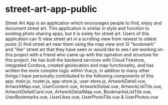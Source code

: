 # street-art-app-public

Street Art App is an application which encourages people to find, enjoy and document street art. This application is similar in style and function to existing photo sharing apps, but it is solely for street art. Users of this application can 1) view street art in a scrolling view from newest to oldest posts 2) find street art near them using the map view and 3) "bookmark" and "like" street art that they have seen or would like to see.I am working on this project with a friend who came up with the ispiration and structure for this project. He has built the backend services with Cloud Firestore, integrated Cordova, created geolocation and map functionality, and has written the more complex logic within Vue.js, in additon to many other things.I have personally contributed to the following components of this app: main.js, router.js, app-store.js, user-store.js, ArtworkDetail.vue, ArtworkMap.vue, UserContent.vue, ArtworkGlobal.vue, ArtworkListTile.vue, ArtworkDetailCard.vue, ArtworkDetailMap.vue, BookmarksListTile.vue, UserBookmarks.vue, UserLikes.vue, UserPhotoTile.vue & UserPhotos.vue
